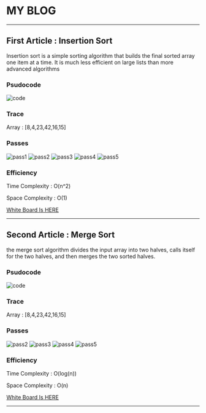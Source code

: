# MY BLOG

---

## First Article : Insertion Sort

Insertion sort is a simple sorting algorithm that builds the final sorted array one item at a time. It is much less efficient on large lists than more advanced algorithms

### Psudocode

![code](./android/InsertionSort/lib/src/main/resources/1.png)

### Trace

Array : [8,4,23,42,16,15]

### Passes

![pass1](./android/InsertionSort/lib/src/main/resources/pass1.png)
![pass2](./android/InsertionSort/lib/src/main/resources/pass2.png)
![pass3](./android/InsertionSort/lib/src/main/resources/pass3.png)
![pass4](./android/InsertionSort/lib/src/main/resources/pass4.png)
![pass5](./android/InsertionSort/lib/src/main/resources/pass5.png)

### Efficiency

Time Complexity : O(n^2)

Space Complexity : O(1)

[White Board Is HERE](./android/InsertionSort/README.md)

---

## Second Article : Merge Sort

the merge sort algorithm divides the input array into two halves, calls itself for the two halves, and then merges the two sorted halves.

### Psudocode

![code](./android/mergeSort/lib/src/main/resources/1.png)

### Trace

Array : [8,4,23,42,16,15]

### Passes

![pass2](./android/mergeSort/lib/src/main/resources/2.png)
![pass3](./android/mergeSort/lib/src/main/resources/3.png)
![pass4](./android/mergeSort/lib/src/main/resources/4.png)
![pass5](./android/mergeSort/lib/src/main/resources/5.png)

### Efficiency

Time Complexity : O(log(n))

Space Complexity : O(n)

[White Board Is HERE](./android/mergeSort/README.md)

---

